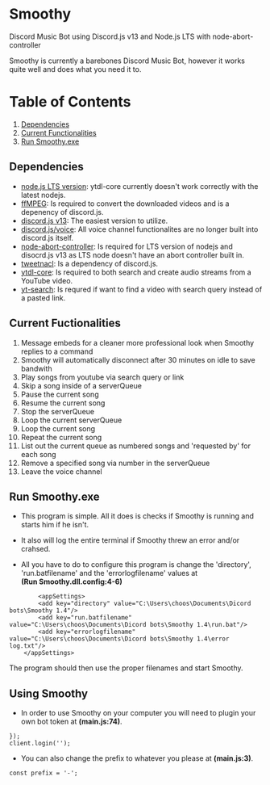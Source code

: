 # Smoothy
Discord Music Bot using Discord.js v13 and Node.js LTS with node-abort-controller

Smoothy is currently a barebones Discord Music Bot, however it works quite well and does what you need it to.

# Table of Contents
1. [Dependencies](#Dependencies)
2. [Current Functionalities](#Current_Fuctionalities)
3. [Run Smoothy.exe](#Run_Smoothy.exe)

## Dependencies
* [node.js LTS version](https://nodejs.org/dist/v14.18.1/node-v14.18.1-x64.msi): ytdl-core currently doesn't work correctly with the latest nodejs.
* [ffMPEG](https://ffmpeg.org/download.html): Is required to convert the downloaded videos and is a depenency of discord.js.
* [discord.js v13](https://www.npmjs.com/package/discord.js?source=post_page-----7b5fe27cb6fa----------------------): The easiest version to utilize.
* [discord.js/voice](https://www.npmjs.com/package/@discordjs/voice): All voice channel functionalites are no longer built into discord.js itself. 
* [node-abort-controller](https://www.npmjs.com/package/node-abort-controller): Is required for LTS version of nodejs and disocrd.js v13 as LTS node doesn't have an abort controller built in.
* [tweetnacl](https://www.npmjs.com/package/tweetnacl): Is a dependency of discord.js.
* [ytdl-core](https://www.npmjs.com/package/ytdl-core): Is required to both search and create audio streams from a YouTube video.
* [yt-search](https://www.npmjs.com/package/yt-search): Is requred if want to find a video with search query instead of a pasted link.

## Current Fuctionalities
1. Message embeds for a cleaner more professional look when Smoothy replies to a command
2. Smoothy will automatically disconnect after 30 minutes on idle to save bandwith
3. Play songs from youtube via search query or link
4. Skip a song inside of a serverQueue
5. Pause the current song 
6. Resume the current song
7. Stop the serverQueue
8. Loop the current serverQueue
9. Loop the current song
10. Repeat the current song
11. List out the current queue as numbered songs and 'requested by' for each song
12. Remove a specified song via number in the serverQueue
13. Leave the voice channel

## Run Smoothy.exe
* This program is simple. All it does is checks if Smoothy is running and starts him if he isn't.

* It also will log the entire terminal if Smoothy threw an error and/or crahsed.

* All you have to do to configure this program is change the 'directory', 'run.batfilename' and the 'errorlogfilename' values at\
**(Run Smoothy.dll.config:4-6)**
```
        <appSettings>
		<add key="directory" value="C:\Users\choos\Documents\Dicord bots\Smoothy 1.4"/>
		<add key="run.batfilename" value="C:\Users\choos\Documents\Dicord bots\Smoothy 1.4\run.bat"/>
		<add key="errorlogfilename" value="C:\Users\choos\Documents\Dicord bots\Smoothy 1.4\error log.txt"/>
	</appSettings>
```

The program should then use the proper filenames and start Smoothy.

## Using Smoothy
* In order to use Smoothy on your computer you will need to plugin your own bot token at **(main.js:74)**.
```
}); 
client.login(''); 
```


* You can also change the prefix to whatever you please at **(main.js:3)**.
```
const prefix = '-';
```



